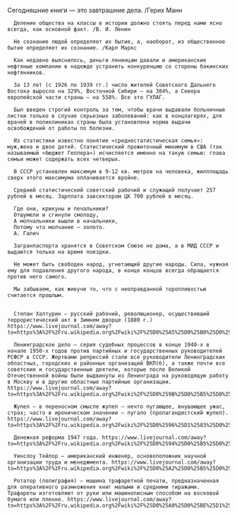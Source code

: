   Сегодняшние книги — это завтрашние дела. /Герих Манн

      Деление общества на классы в истории должно стоять перед нами ясно всегда, как основной факт. /В. И. Ленин

      Не сознание людей определяет их бытие, а, наоборот, из общественное бытие определяет их сознание. /Карл Маркс

      Как недавно выяснилось, деньги ленинцам давали и американские нефтяные компании в надежде устранить конкуренцию со стороны бакинских нефтянников.

      За 13 лет (с 1926 по 1939 гг.) число жителей Советского Дальнего Востока выросло на 329%, Восточной Сибири — на 384%, а Севера европейской части страны — на 558%. Все это ГУЛАГ.

      Был введен строгий контроль за тем, чтобы врачи выдавали больничные листки только в случае серьезных заболеваний: как в концлагерях, для врачей в поликлиниках страны была установлена норма выдачи освобождений от работы по болезни.

      Из статистики известно понятие «среднестатистическая семья»: муж,жена и двое детей. Статистический прожиточный минимум в США (так называемый «бюджет Геллера») исчисляется именно на такую семью: глава семьи может содержать всех четверых.

      В СССР установлен максимум в 9-12 кв. метров на человека, жилплощадь сверх этого максимума оплачивается вройне.

      Средний статистический советский рабочий и служащий получает 257 рублей в месяц. Зарплата завсектором ЦК 700 рублей в месяц.

      Где они, крикуны и печальники?
      Отшумели и сгинули смолоду,
      А молчальники вышли в начальники,
      Потому что молчание — золото.
      А. Галич

      Загранпаспорта хранятся в Советском Союзе не дома, а в МИД СССР и выдаются только на время поездки.

      Не может быть свободен народ, угнетающий другие народы. Сила, нужная ему для подавления другого народа, в конце концов всегда обращается против него самого.

      Мы забываем, как живуче то, что с неоправданной торопливостью считается прошлым.


      Степан Халтурин — русский рабочий, революционер, осуществивший террористический акт в Зимнем дворце (1880 г.) https://www.livejournal.com/away?to=https%3A%2F%2Fru.wikipedia.org%2Fwiki%2F%25D0%25A5%25D0%25B0%25D0%25BB%25D1%2582%25D1%2583%25D1%2580%25D0%25B8%25D0%25BD,_%25D0%25A1%25D1%2582%25D0%25B5%25D0%25BF%25D0%25B0%25D0%25BD_%25D0%259D%25D0%25B8%25D0%25BA%25D0%25BE%25D0%25BB%25D0%25B0%25D0%25B5%25D0%25B2%25D0%25B8%25D1%2587
      
      Ленинградское дело — серия судебных процессов в конце 1940-х в начале 1950-х годов против партийных и государственных руководителей РСФСР в СССР. Жертвами репрессий стали все руководители Ленинградских областных, городских и районных организаций ВКП(б), а также почти все советские и государственные деятели, которые после Великой Отечественной войны были выдвинуты из Ленинграда на руководящую работу в Москву и в другие областные партийные организации. https://www.livejournal.com/away?to=https%3A%2F%2Fru.wikipedia.org%2Fwiki%2F%25D0%259B%25D0%25B5%25D0%25BD%25D0%25B8%25D0%25BD%25D0%25B3%25D1%2580%25D0%25B0%25D0%25B4%25D1%2581%25D0%25BA%25D0%25BE%25D0%25B5_%25D0%25B4%25D0%25B5%25D0%25BB%25D0%25BE
      
      Жупел — в переносном смысле жупел — нечто пугающее, внушающее ужас, страх; часто в ироническом значении — пугало (пропагандистский жупел). https://www.livejournal.com/away?to=https%3A%2F%2Fru.wikipedia.org%2Fwiki%2F%25D0%2596%25D1%2583%25D0%25BF%25D0%25B5%25D0%25BB
      
      Денежная реформа 1947 года. https://www.livejournal.com/away?to=https%3A%2F%2Fru.wikipedia.org%2Fwiki%2F%25D0%2594%25D0%25B5%25D0%25BD%25D0%25B5%25D0%25B6%25D0%25BD%25D0%25B0%25D1%258F_%25D1%2580%25D0%25B5%25D1%2584%25D0%25BE%25D1%2580%25D0%25BC%25D0%25B0_%25D0%25B2_%25D0%25A1%25D0%25A1%25D0%25A1%25D0%25A0_1947_%25D0%25B3%25D0%25BE%25D0%25B4%25D0%25B0
      
      Уинслоу Тейлор — американский инженер, основоположник научной организации труда и менеджмента. https://www.livejournal.com/away?to=https%3A%2F%2Fru.wikipedia.org%2Fwiki%2F%25D0%25A2%25D0%25B5%25D0%25B9%25D0%25BB%25D0%25BE%25D1%2580,_%25D0%25A4%25D1%2580%25D0%25B5%25D0%25B4%25D0%25B5%25D1%2580%25D0%25B8%25D0%25BA_%25D0%25A3%25D0%25B8%25D0%25BD%25D1%2581%25D0%25BB%25D0%25BE%25D1%2583
      
      Ротатор (полиграфия) — машина трафаретной печати, предназначенная для оперативного размножения книг малыми и средними тиражами. Трафареты изготовляют от руки или машинописным способом на восковой бумаге или пленке. https://www.livejournal.com/away?to=https%3A%2F%2Fru.wikipedia.org%2Fwiki%2F%25D0%25A0%25D0%25BE%25D1%2582%25D0%25B0%25D1%2582%25D0%25BE%25D1%2580_%28%25D0%25BF%25D0%25BE%25D0%25BB%25D0%25B8%25D0%25B3%25D1%2580%25D0%25B0%25D1%2584%25D0%25B8%25D1%258F%29
